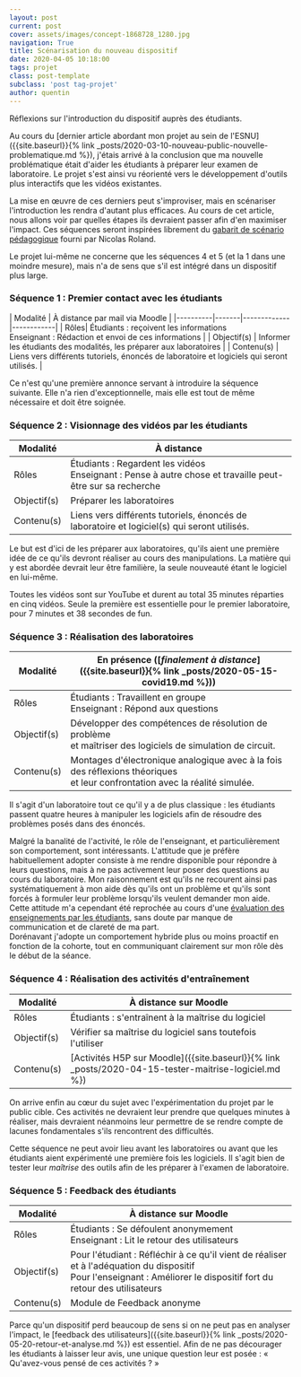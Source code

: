 ```yaml
---
layout: post
current: post
cover: assets/images/concept-1868728_1280.jpg
navigation: True
title: Scénarisation du nouveau dispositif
date: 2020-04-05 10:18:00
tags: projet
class: post-template
subclass: 'post tag-projet'
author: quentin
---
```


Réflexions sur l'introduction du dispositif auprès des étudiants.

Au cours du [dernier article abordant mon projet au sein de l'ESNU]({{site.baseurl}}{% link _posts/2020-03-10-nouveau-public-nouvelle-problematique.md %}), j'étais arrivé à la conclusion que ma nouvelle problématique était d'aider les étudiants à préparer leur examen de laboratoire.
Le projet s'est ainsi vu réorienté vers le développement d'outils plus interactifs que les vidéos existantes.

La mise en œuvre de ces derniers peut s'improviser, mais en scénariser l'introduction les rendra d'autant plus efficaces.
Au cours de cet article, nous allons voir par quelles étapes ils devraient passer afin d'en maximiser l'impact.
Ces séquences seront inspirées librement du [gabarit de scénario pédagogique](assets/scenario/Gabarit_ESNU_ScenarioPedagogique.pdf) fourni par Nicolas Roland.

Le projet lui-même ne concerne que les séquences 4 et 5 (et la 1 dans une moindre mesure), mais n'a de sens que s'il est intégré dans un dispositif plus large.


### Séquence 1 : Premier contact avec les étudiants

| Modalité | À distance par mail via Moodle |
|----------|-------|-------------|------------|
| Rôles| Étudiants : reçoivent les informations<br />Enseignant : Rédaction et envoi de ces informations | 
| Objectif(s) | Informer les étudiants des modalités, les préparer aux laboratoires |
| Contenu(s) | Liens vers différents tutoriels, énoncés de laboratoire et logiciels qui seront utilisés. |

Ce n'est qu'une première annonce servant à introduire la séquence suivante.
Elle n'a rien d'exceptionnelle, mais elle est tout de même nécessaire et doit être soignée.


### Séquence 2 : Visionnage des vidéos par les étudiants

| Modalité | À distance |
|----------|-------|
| Rôles| Étudiants : Regardent les vidéos<br />Enseignant : Pense à autre chose et travaille peut-être sur sa recherche | 
| Objectif(s) | Préparer les laboratoires |
| Contenu(s) | Liens vers différents tutoriels, énoncés de laboratoire et logiciel(s) qui seront utilisés. |

Le but est d'ici de les préparer aux laboratoires, qu'ils aient une première idée de ce qu'ils devront réaliser au cours des manipulations.
La matière qui y est abordée devrait leur être familière, la seule nouveauté étant le logiciel en lui-même.

Toutes les vidéos sont sur YouTube et durent au total 35 minutes réparties en cinq vidéos. Seule la première est essentielle pour le premier laboratoire, pour 7 minutes et 38 secondes de fun.


### Séquence 3 : Réalisation des laboratoires

| Modalité | En présence ([*finalement à distance*]({{site.baseurl}}{% link _posts/2020-05-15-covid19.md %})) |
|----------|-------|
| Rôles| Étudiants : Travaillent en groupe<br />Enseignant : Répond aux questions | 
| Objectif(s) | Développer des compétences de résolution de problème<br />et maîtriser des logiciels de simulation de circuit. |
| Contenu(s) | Montages d'électronique analogique avec à la fois des réflexions théoriques<br/> et leur confrontation avec la réalité simulée. |

Il s'agit d'un laboratoire tout ce qu'il y a de plus classique : les étudiants passent quatre heures à manipuler les logiciels afin de résoudre des problèmes posés dans des énoncés.

Malgré la banalité de l'activité, le rôle de l'enseignant, et particulièrement son comportement, sont intéressants.
L'attitude que je préfère habituellement adopter consiste à me rendre disponible pour répondre à leurs questions, mais à ne pas activement leur poser des questions au cours du laboratoire.
Mon raisonnement est qu'ils ne recourent ainsi pas systématiquement à mon aide dès qu'ils ont un problème et qu'ils sont forcés à formuler leur problème lorsqu'ils veulent demander mon aide.  
Cette attitude m'a cependant été reprochée au cours d'une [évaluation des enseignements par les étudiants](https://www.ulb.be/fr/aides-services-et-accompagnement/votre-avis-compte), sans doute par manque de communication et de clareté de ma part.  
Dorénavant j'adopte un comportement hybride plus ou moins proactif en fonction de la cohorte, tout en communiquant clairement sur mon rôle dès le début de la séance.


### Séquence 4 : Réalisation des activités d'entraînement

| Modalité | À distance sur Moodle |
|----------|-----------------------|
| Rôles| Étudiants : s'entraînent à la maîtrise du logiciel | 
| Objectif(s) | Vérifier sa maîtrise du logiciel sans toutefois l'utiliser |
| Contenu(s) | [Activités H5P sur Moodle]({{site.baseurl}}{% link _posts/2020-04-15-tester-maitrise-logiciel.md %}) |

On arrive enfin au cœur du sujet avec l'expérimentation du projet par le public cible.
Ces activités ne devraient leur prendre que quelques minutes à réaliser, mais devraient néanmoins leur permettre de se rendre compte de lacunes fondamentales s'ils rencontrent des difficultés.

Cette séquence ne peut avoir lieu avant les laboratoires ou avant que les étudiants aient expérimenté une première fois les logiciels. Il s'agit bien de tester leur *maîtrise* des outils afin de les préparer à l'examen de laboratoire.


### Séquence 5 : Feedback des étudiants

| Modalité | À distance sur Moodle |
|----------|-----------------------|
| Rôles| Étudiants : Se défoulent anonymement<br />Enseignant : Lit le retour des utilisateurs | 
| Objectif(s) | Pour l'étudiant : Réfléchir à ce qu'il vient de réaliser et à l'adéquation du dispositif <br />Pour l'enseignant : Améliorer le dispositif fort du retour des utilisateurs|
| Contenu(s) | Module de Feedback anonyme |

Parce qu'un dispositif perd beaucoup de sens si on ne peut pas en analyser l'impact, le [feedback des utilisateurs]({{site.baseurl}}{% link _posts/2020-05-20-retour-et-analyse.md %}) est essentiel.
Afin de ne pas décourager les étudiants à laisser leur avis, une unique question leur est posée : « Qu'avez-vous pensé de ces activités ? »


